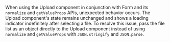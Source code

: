 When using the Upload component in conjunction with Form and its `normalize` and `getValueProps` APIs, unexpected behavior occurs. The Upload component's state remains unchanged and shows a loading indicator indefinitely after selecting a file. To resolve this issue, pass the file list as an object directly to the Upload component instead of using `normalize` and `getValueProps` with `JSON.stringify` and `JSON.parse`.
